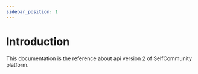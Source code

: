 ```yaml
---
sidebar_position: 1
---
```


# Introduction

This documentation is the reference about api version 2 of SelfCommunity platform.


